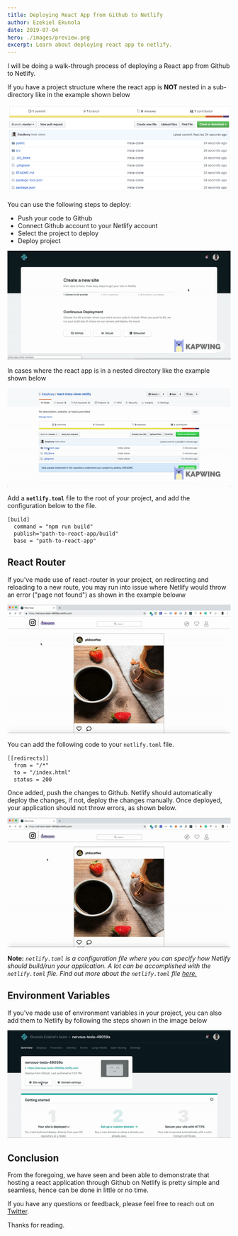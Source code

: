 ```yaml
---
title: Deploying React App from Github to Netlify
author: Ezekiel Ekunola
date: 2019-07-04
hero: ./images/preview.png
excerpt: Learn about deploying react app to netlify.
---
```


I will be doing a walk-through process of deploying a React app from Github to Netlify.


If you have a project structure where the react app is **NOT** nested in a sub-directory like in the example shown below
 
![](./images/no-nesting.png)

You can use the following steps to deploy:
- Push your code to Github
- Connect Github account to your Netlify account
- Select the project to deploy
- Deploy project


![](./images/deploy.gif)


In cases where the react app is in a nested directory like the example shown below

![](./images/nested-project.gif)


 Add a **`netlify.toml`** file to the root of your project, and add the configuration below to the file.

   

    [build]
      command = "npm run build"
      publish="path-to-react-app/build"
      base = "path-to-react-app"




## React Router

If you've made use of react-router in your project, on redirecting and reloading to a new route, you may run into issue where Netlify would throw an error ("page not found") as shown in the example beloww

![](./images/router-issue.gif)
 

You can add the following code to your `netlify.toml` file.

    [[redirects]]
      from = "/*"
      to = "/index.html"
      status = 200
Once added, push the changes to Github. Netlify should automatically deploy the changes, if not, deploy the changes manually. Once deployed, your application should not throw errors, as shown below.

![](./images/router-issue-fixed.gif)


**Note:** *`netlify.toml` is a configuration file where you can specify how Netlify should build/run your application. A lot can be accomplished with the `netlify.toml` file. Find out more about the `netlify.toml` file [here.](https://www.netlify.com/docs/netlify-toml-reference/)*


## Environment Variables
If you've made use of environment variables in your project, you can also add them to Netlify by following the steps shown in the image below

![](./images/env-variables.gif)


## Conclusion
From the foregoing, we have seen and been able to demonstrate that hosting a react application through Github on Netlify is pretty simple and seamless, hence can be done in little or no time.


If you have any questions or feedback, please feel free to reach out on [Twitter](https://twitter.com/easybuoy).

Thanks for reading.
